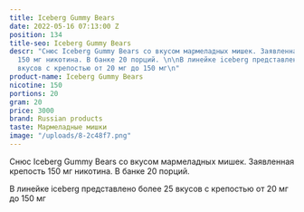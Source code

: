 ```yaml
---
title: Iceberg Gummy Bears
date: 2022-05-16 07:13:00 Z
position: 134
title-seo: Iceberg Gummy Bears
descr: "Снюс Iceberg Gummy Bears со вкусом мармеладных мишек. Заявленная крепость
  150 мг никотина. В банке 20 порций. \n\nВ линейке iceberg представлено более 25
  вкусов с крепостью от 20 мг до 150 мг\n"
product-name: Iceberg Gummy Bears
nicotine: 150
portions: 20
gram: 20
price: 3000
brand: Russian products
taste: Мармеладные мишки
image: "/uploads/8-2c48f7.png"
---
```


Снюс Iceberg Gummy Bears со вкусом мармеладных мишек. Заявленная крепость 150 мг никотина. В банке 20 порций. 

В линейке iceberg представлено более 25 вкусов с крепостью от 20 мг до 150 мг
